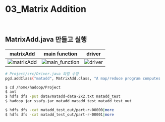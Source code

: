 # 03_Matrix Addition

<br>

## MatrixAdd.java 만들고 실행

| matrixAdd                                              | main function                                                | driver                                           |
| ------------------------------------------------------ | ------------------------------------------------------------ | ------------------------------------------------ |
| ![matrixAdd](과제결과물/matrix_addition/matrixAdd.PNG) | ![main_function](과제결과물/matrix_addition/main_function.PNG) | ![driver](과제결과물/matrix_addition/driver.PNG) |

```bash
# Project/src/Driver.java 파일 수정
pgd.addClass("matadd", MatrixAdd.class, "A map/reduce program computes the addition of two matrices.");

$ cd /home/hadoop/Project
$ ant
$ hdfs dfs -put data/matadd-data-2x2.txt matadd_test
$ hadoop jar ssafy.jar matadd matadd_test matadd_test_out

$ hdfs dfs -cat matadd_test_out/part-r-00000|more
$ hdfs dfs -cat matadd_test_out/part-r-00001|more
```

